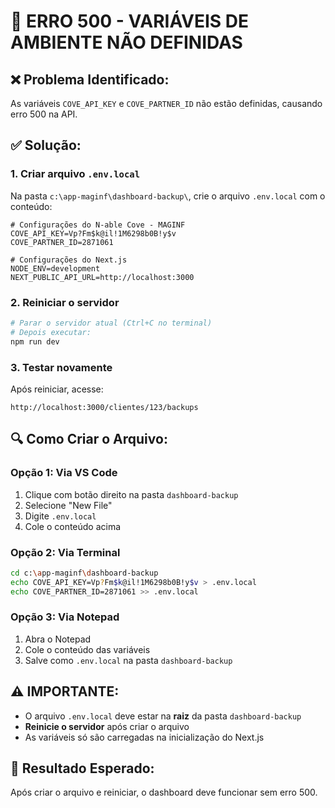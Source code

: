 # 🚨 ERRO 500 - VARIÁVEIS DE AMBIENTE NÃO DEFINIDAS

## ❌ Problema Identificado:
As variáveis `COVE_API_KEY` e `COVE_PARTNER_ID` não estão definidas, causando erro 500 na API.

## ✅ Solução:

### 1. Criar arquivo `.env.local`
Na pasta `c:\app-maginf\dashboard-backup\`, crie o arquivo `.env.local` com o conteúdo:

```env
# Configurações do N-able Cove - MAGINF
COVE_API_KEY=Vp?Fm$k@il!1M6298b0B!y$v
COVE_PARTNER_ID=2871061

# Configurações do Next.js
NODE_ENV=development
NEXT_PUBLIC_API_URL=http://localhost:3000
```

### 2. Reiniciar o servidor
```bash
# Parar o servidor atual (Ctrl+C no terminal)
# Depois executar:
npm run dev
```

### 3. Testar novamente
Após reiniciar, acesse:
```
http://localhost:3000/clientes/123/backups
```

## 🔍 Como Criar o Arquivo:

### Opção 1: Via VS Code
1. Clique com botão direito na pasta `dashboard-backup`
2. Selecione "New File"
3. Digite `.env.local`
4. Cole o conteúdo acima

### Opção 2: Via Terminal
```bash
cd c:\app-maginf\dashboard-backup
echo COVE_API_KEY=Vp?Fm$k@il!1M6298b0B!y$v > .env.local
echo COVE_PARTNER_ID=2871061 >> .env.local
```

### Opção 3: Via Notepad
1. Abra o Notepad
2. Cole o conteúdo das variáveis
3. Salve como `.env.local` na pasta `dashboard-backup`

## ⚠️ IMPORTANTE:
- O arquivo `.env.local` deve estar na **raiz** da pasta `dashboard-backup`
- **Reinicie o servidor** após criar o arquivo
- As variáveis só são carregadas na inicialização do Next.js

## 🎯 Resultado Esperado:
Após criar o arquivo e reiniciar, o dashboard deve funcionar sem erro 500.

